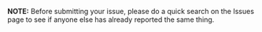 **NOTE:** Before submitting your issue, please do a quick search on the Issues page to see if anyone else has already reported the same thing.
